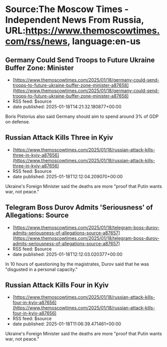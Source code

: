 # Source:The Moscow Times - Independent News From Russia, URL:https://www.themoscowtimes.com/rss/news, language:en-us

## Germany Could Send Troops to Future Ukraine Buffer Zone: Minister
 - [https://www.themoscowtimes.com/2025/01/18/germany-could-send-troops-to-future-ukraine-buffer-zone-minister-a87658](https://www.themoscowtimes.com/2025/01/18/germany-could-send-troops-to-future-ukraine-buffer-zone-minister-a87658)
 - RSS feed: $source
 - date published: 2025-01-18T14:21:32.180877+00:00

Boris Pistorius also said Germany should aim to spend around 3% of GDP on defense.

## Russian Attack Kills Three in Kyiv
 - [https://www.themoscowtimes.com/2025/01/18/russian-attack-kills-three-in-kyiv-a87656](https://www.themoscowtimes.com/2025/01/18/russian-attack-kills-three-in-kyiv-a87656)
 - RSS feed: $source
 - date published: 2025-01-18T12:12:04.209070+00:00

Ukraine's Foreign Minister said the deaths are more "proof that Putin wants war, not peace."

## Telegram Boss Durov Admits 'Seriousness' of Allegations: Source
 - [https://www.themoscowtimes.com/2025/01/18/telegram-boss-durov-admits-seriousness-of-allegations-source-a87657](https://www.themoscowtimes.com/2025/01/18/telegram-boss-durov-admits-seriousness-of-allegations-source-a87657)
 - RSS feed: $source
 - date published: 2025-01-18T12:12:03.020377+00:00

In 10 hours of questioning by the magistrates, Durov said that he was "disgusted in a personal capacity."

## Russian Attack Kills Four in Kyiv
 - [https://www.themoscowtimes.com/2025/01/18/russian-attack-kills-four-in-kyiv-a87656](https://www.themoscowtimes.com/2025/01/18/russian-attack-kills-four-in-kyiv-a87656)
 - RSS feed: $source
 - date published: 2025-01-18T11:06:39.471461+00:00

Ukraine's Foreign Minister said the deaths are more "proof that Putin wants war, not peace."

